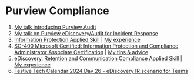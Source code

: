 <h1>Purview Compliance</h1>

1. [My talk introducing Purview Audit](https://youtu.be/osJ1L4wNgFc)
2. [My talk on Purview eDiscovery/Audit for Incident Response](https://youtu.be/7v6uY5Z3ie8)
3. [Information Protection Applied Skill](https://learn.microsoft.com/en-us/credentials/applied-skills/implement-information-protection-and-data-loss-prevention-by-using-microsoft-purview/) |
[My experience](https://www.linkedin.com/feed/update/urn:li:activity:7245333956806471680/)
4. [SC-400 Microsoft Certified: Information Protection and Compliance Administrator Associate Certification](https://learn.microsoft.com/en-us/credentials/certifications/information-protection-administrator/?practice-assessment-type=certification) | [My tips & advice](https://www.linkedin.com/feed/update/urn:li:activity:7150047254576336896/)
5. [eDiscovery, Retention and Communication Compliance Applied Skill](https://learn.microsoft.com/api/credentials/share/en-gb/PuravD-9957/463DEB754E2849F0?sharingId=MVP_388101) | [My experience](https://www.linkedin.com/feed/update/urn:li:activity:7258768624201404416/)
6. [Festive Tech Calendar 2024 Day 26 - eDiscovery IR scenario for Teams](https://youtu.be/_GVkajW28ts)
